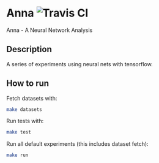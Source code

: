 # Anna <img src="https://travis-ci.org/jpbottaro/anna.svg?branch=master" alt="Travis CI">

Anna - A Neural Network Analysis

## Description

A series of experiments using neural nets with tensorflow.

## How to run

Fetch datasets with:

```bash
make datasets
```

Run tests with:

```bash
make test
```

Run all default experiments (this includes dataset fetch):

```bash
make run
```
